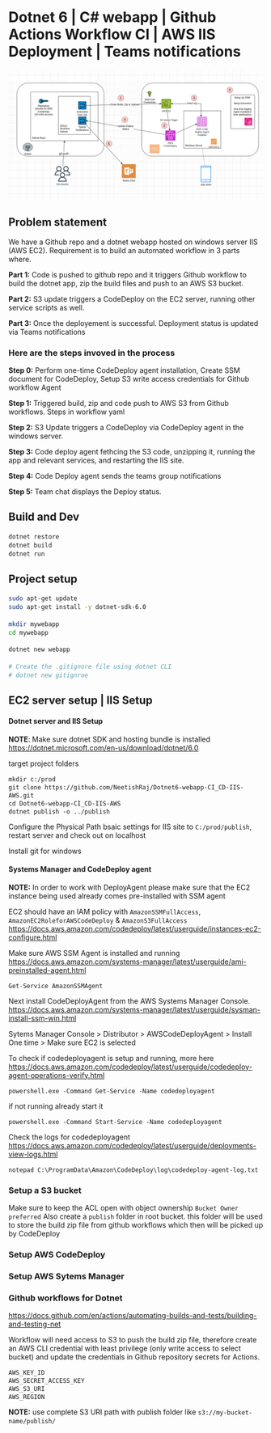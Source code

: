 # Dotnet 6 | C# webapp | Github Actions Workflow CI | AWS IIS Deployment | Teams notifications

![alt text](architecture/image.png)


## Problem statement

We have a Github repo and a dotnet webapp hosted on windows server IIS (AWS EC2). Requirement is to build an automated workflow in 3 parts where.

**Part 1:** Code is pushed to github repo and it triggers Github workflow to build the dotnet app, zip the build files and push to an AWS S3 bucket.

**Part 2:** S3 update triggers a CodeDeploy on the EC2 server, running other service scripts as well.

**Part 3:** Once the deployement is successful. Deployment status is updated  via Teams notifications

### Here are the steps invoved in the process

**Step 0:** Perform one-time CodeDeploy agent installation, Create SSM document for CodeDeploy, Setup S3 write access credentials for Github workflow Agent  

**Step 1:** Triggered build, zip and code push to AWS S3 from Github workflows. Steps in workflow yaml

**Step 2:** S3 Update triggers a CodeDeploy via CodeDeploy agent in the windows server.

**Step 3:** Code deploy agent fethcing the S3 code, unzipping it, running the app and relevant services, and restarting the IIS site.
 

**Step 4:** Code Deploy agent sends the teams group notifications 

**Step 5:** Team chat displays the Deploy status.






## Build and Dev
```sh
dotnet restore
dotnet build
dotnet run
```


## Project setup 
```sh
sudo apt-get update
sudo apt-get install -y dotnet-sdk-6.0

mkdir mywebapp
cd mywebapp

dotnet new webapp

# Create the .gitignore file using dotnet CLI
# dotnet new gitignroe

```

## EC2 server setup | IIS Setup

#### Dotnet server and IIS Setup

**NOTE**: Make sure dotnet SDK and hosting bundle is installed https://dotnet.microsoft.com/en-us/download/dotnet/6.0

target project folders
```
mkdir c:/prod
git clone https://github.com/NeetishRaj/Dotnet6-webapp-CI_CD-IIS-AWS.git
cd Dotnet6-webapp-CI_CD-IIS-AWS
dotnet publish -o ../publish
```

Configure the Physical Path bsaic settings for IIS site to `C:/prod/publish`, restart server and check out on localhost

Install git for windows

#### Systems Manager and CodeDeploy agent

**NOTE:** In order to work with DeployAgent please make sure that the EC2 instance being used already comes pre-installed with SSM agent

EC2 should have an IAM policy with `AmazonSSMFullAccess`, `AmazonEC2RoleforAWSCodeDeploy` & `AmazonS3FullAccess` 
https://docs.aws.amazon.com/codedeploy/latest/userguide/instances-ec2-configure.html

Make sure AWS SSM Agent is installed and running https://docs.aws.amazon.com/systems-manager/latest/userguide/ami-preinstalled-agent.html
```
Get-Service AmazonSSMAgent
```

Next install CodeDeployAgent from the AWS Systems Manager Console. https://docs.aws.amazon.com/systems-manager/latest/userguide/sysman-install-ssm-win.html

Sytems Manager Console > Distributor > AWSCodeDeployAgent > Install One time > Make sure EC2 is selected

To check if codedeployagent is setup and running, more here https://docs.aws.amazon.com/codedeploy/latest/userguide/codedeploy-agent-operations-verify.html
```
powershell.exe -Command Get-Service -Name codedeployagent
```

if not running already start it
```
powershell.exe -Command Start-Service -Name codedeployagent
```

Check the logs for codedeployagent https://docs.aws.amazon.com/codedeploy/latest/userguide/deployments-view-logs.html
```
notepad C:\ProgramData\Amazon\CodeDeploy\log\codedeploy-agent-log.txt
```

### Setup a S3 bucket

Make sure to keep the ACL open with object ownership `Bucket Owner preferred`
Also create a `publish` folder in root bucket. this folder will be used to store the build zip file from github workflows which then will be picked up by CodeDeploy

### Setup AWS CodeDeploy


### Setup AWS Sytems Manager




### Github workflows for Dotnet

https://docs.github.com/en/actions/automating-builds-and-tests/building-and-testing-net

Workflow will need access to S3 to push the build zip file, therefore create an AWS CLI credential with least privilege (only write access to select bucket) and update the credentials in Github repository secrets for Actions.

```
AWS_KEY_ID
AWS_SECRET_ACCESS_KEY
AWS_S3_URI
AWS_REGION
```
**NOTE:** use complete S3 URI path with publish folder like `s3://my-bucket-name/publish/` 